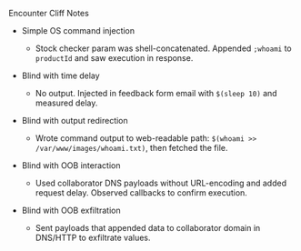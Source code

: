 Encounter Cliff Notes

- Simple OS command injection
  - Stock checker param was shell-concatenated. Appended `;whoami` to `productId` and saw execution in response.

- Blind with time delay
  - No output. Injected in feedback form email with `$(sleep 10)` and measured delay.

- Blind with output redirection
  - Wrote command output to web-readable path: `$(whoami >> /var/www/images/whoami.txt)`, then fetched the file.

- Blind with OOB interaction
  - Used collaborator DNS payloads without URL-encoding and added request delay. Observed callbacks to confirm execution.

- Blind with OOB exfiltration
  - Sent payloads that appended data to collaborator domain in DNS/HTTP to exfiltrate values.


